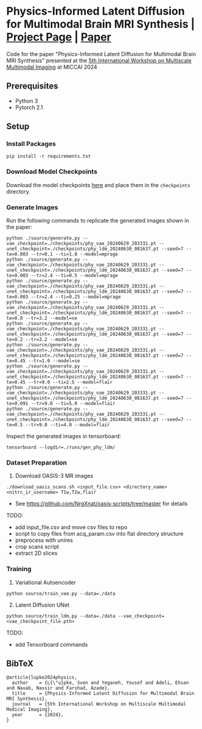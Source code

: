 # Physics-Informed Latent Diffusion for Multimodal Brain MRI Synthesis | [Project Page](https://sven-luepke.github.io/phy-ldm-mri/) | [Paper](https://arxiv.org/abs/2409.13532)

Code for the paper "Physics-Informed Latent Diffusion for Multimodal Brain MRI Synthesis" presented at the [5th International Workshop on Multiscale Multimodal Imaging](https://mmmi2024.github.io/) at MICCAI 2024

## Prerequisites
- Python 3
- Pytorch 2.1

## Setup

### Install Packages
```
pip install -r requirements.txt
```

### Download Model Checkpoints
Download the model checkpoints [here](https://drive.google.com/drive/folders/1MmBI_DKFBgfpPQJgUtjH4Y2qVGHu4TMR?usp=drive_link) and place them in the `checkpoints` directory.

### Generate Images
Run the following commands to replicate the generated images shown in the paper:
```
python ./source/generate.py --vae_checkpoint=./checkpoints/phy_vae_20240629_203331.pt --unet_checkpoint=./checkpoints/phy_ldm_20240630_081637.pt --seed=7 --te=0.003 --tr=0.1 --ti=1.0 --model=mprage
python ./source/generate.py --vae_checkpoint=./checkpoints/phy_vae_20240629_203331.pt --unet_checkpoint=./checkpoints/phy_ldm_20240630_081637.pt --seed=7 --te=0.003 --tr=2.4 --ti=0.5 --model=mprage
python ./source/generate.py --vae_checkpoint=./checkpoints/phy_vae_20240629_203331.pt --unet_checkpoint=./checkpoints/phy_ldm_20240630_081637.pt --seed=7 --te=0.003 --tr=2.4 --ti=0.25 --model=mprage
python ./source/generate.py --vae_checkpoint=./checkpoints/phy_vae_20240629_203331.pt --unet_checkpoint=./checkpoints/phy_ldm_20240630_081637.pt --seed=7 --te=0.8 --tr=3.2 --model=se
python ./source/generate.py --vae_checkpoint=./checkpoints/phy_vae_20240629_203331.pt --unet_checkpoint=./checkpoints/phy_ldm_20240630_081637.pt --seed=7 --te=0.2 --tr=3.2 --model=se
python ./source/generate.py --vae_checkpoint=./checkpoints/phy_vae_20240629_203331.pt --unet_checkpoint=./checkpoints/phy_ldm_20240630_081637.pt --seed=7 --te=0.45 --tr=1.0 --model=se
python ./source/generate.py --vae_checkpoint=./checkpoints/phy_vae_20240629_203331.pt --unet_checkpoint=./checkpoints/phy_ldm_20240630_081637.pt --seed=7 --te=0.45 --tr=9.0 --ti=2.5 --model=flair
python ./source/generate.py --vae_checkpoint=./checkpoints/phy_vae_20240629_203331.pt --unet_checkpoint=./checkpoints/phy_ldm_20240630_081637.pt --seed=7 --te=0.091 --tr=9.0 --ti=5.0 --model=flair
python ./source/generate.py --vae_checkpoint=./checkpoints/phy_vae_20240629_203331.pt --unet_checkpoint=./checkpoints/phy_ldm_20240630_081637.pt --seed=7 --te=0.5 --tr=9.0 --ti=4.0 --model=flair
```
Inspect the generated images in tensorboard:
```
tensorboard --logdir=./runs/gen_phy_ldm/
```

### Dataset Preparation
1. Download OASIS-3 MR images
```
./download_oasis_scans.sh <input_file.csv> <directory_name> <nitrc_ir_username> T1w,T2w,flair
```
- See https://github.com/NrgXnat/oasis-scripts/tree/master for details

TODO:
- add input_file.csv and move csv files to repo
- script to copy files from acq_param.csv into flat directory structure
- preprocess with unires
- crop scans script
- extract 2D slices

### Training
1. Variational Autoencoder
```
python source/train_vae.py --data=./data
```
2. Latent Diffusion UNet
```
python source/train_ldm.py --data=./data --vae_checkpoint=<vae_checkpoint_file.pth>
```
TODO:
- add Tensorboard commands

## BibTeX
```
@article{lupke2024physics,
  author    = {L{\"u}pke, Sven and Yeganeh, Yousef and Adeli, Ehsan and Navab, Nassir and Farshad, Azade},
  title     = {Physics-Informed Latent Diffusion for Multimodal Brain MRI Synthesis},
  journal   = {5th International Workshop on Multiscale Multimodal Medical Imaging},
  year      = {2024},
}
```
